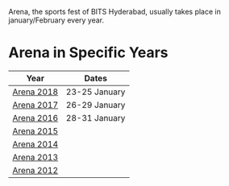 <!-- TITLE: Arena -->
<!-- SUBTITLE: Arena is the sports fest of BITS Hyderabad. -->

Arena, the sports fest of BITS Hyderabad, usually takes place in january/February every year. 
# Arena in Specific Years
| Year | Dates | 
| --- | --- |
| [Arena 2018](/fests/arena/2018) | 23-25 January |
| [Arena 2017](/fests/arena/2018) | 26-29 January |
| [Arena 2016](/fests/arena/2018) | 28-31 January |
| [Arena 2015](/fests/arena/2018) | |
| [Arena 2014](/fests/arena/2018) | |
| [Arena 2013](/fests/arena/2018) | |
| [Arena 2012](/fests/arena/2018) | |
